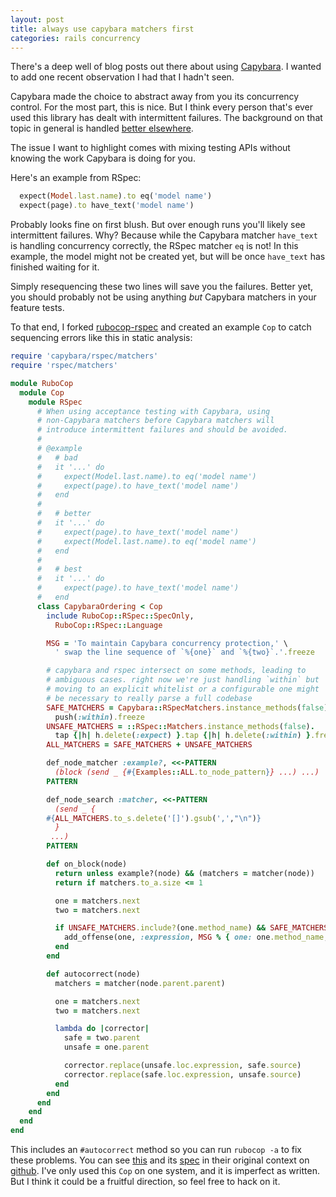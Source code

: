 ```yaml
---
layout: post
title: always use capybara matchers first
categories: rails concurrency
---
```


There's a deep well of blog posts out there about using
[Capybara](https://github.com/jnicklas/capybara). I wanted to add one
recent observation I had that I hadn't seen.

Capybara made the choice to abstract away from you its concurrency
control. For the most part, this is nice. But I think every person that's
ever used this library has dealt with intermittent failures. The
background on that topic in general is handled [better
elsewhere](http://technotes.iangreenleaf.com/posts/the-one-true-guide-to-database-transactions-with-capybara.html).

The issue I want to highlight comes with mixing testing APIs without
knowing the work Capybara is doing for you.

Here's an example from RSpec:

```ruby
  expect(Model.last.name).to eq('model name')
  expect(page).to have_text('model name')
```

Probably looks fine on first blush. But over enough runs you'll likely see
intermittent failures. Why? Because while the Capybara matcher `have_text`
is handling concurrency correctly, the RSpec matcher `eq` is not! In this
example, the model might not be created yet, but will be once `have_text`
has finished waiting for it.

Simply resequencing these two lines will save you the failures. Better
yet, you should probably not be using anything _but_ Capybara matchers in
your feature tests.

To that end, I forked
[rubocop-rspec](https://github.com/nevir/rubocop-rspec) and created an
example `Cop` to catch sequencing errors like this in static analysis:

```ruby
require 'capybara/rspec/matchers'
require 'rspec/matchers'

module RuboCop
  module Cop
    module RSpec
      # When using acceptance testing with Capybara, using
      # non-Capybara matchers before Capybara matchers will
      # introduce intermittent failures and should be avoided.
      #
      # @example
      #   # bad
      #   it '...' do
      #     expect(Model.last.name).to eq('model name')
      #     expect(page).to have_text('model name')
      #   end
      #
      #   # better
      #   it '...' do
      #     expect(page).to have_text('model name')
      #     expect(Model.last.name).to eq('model name')
      #   end
      #
      #   # best
      #   it '...' do
      #     expect(page).to have_text('model name')
      #   end
      class CapybaraOrdering < Cop
        include RuboCop::RSpec::SpecOnly,
          RuboCop::RSpec::Language

        MSG = 'To maintain Capybara concurrency protection,' \
          ' swap the line sequence of `%{one}` and `%{two}`.'.freeze

        # capybara and rspec intersect on some methods, leading to
        # ambiguous cases. right now we're just handling `within` but
        # moving to an explicit whitelist or a configurable one might
        # be necessary to really parse a full codebase
        SAFE_MATCHERS = Capybara::RSpecMatchers.instance_methods(false).
          push(:within).freeze
        UNSAFE_MATCHERS = ::RSpec::Matchers.instance_methods(false).
          tap {|h| h.delete(:expect) }.tap {|h| h.delete(:within) }.freeze
        ALL_MATCHERS = SAFE_MATCHERS + UNSAFE_MATCHERS

        def_node_matcher :example?, <<-PATTERN
          (block (send _ {#{Examples::ALL.to_node_pattern}} ...) ...)
        PATTERN

        def_node_search :matcher, <<-PATTERN
          (send _ {
        #{ALL_MATCHERS.to_s.delete('[]').gsub(',',"\n")}
          }
         ...)
        PATTERN

        def on_block(node)
          return unless example?(node) && (matchers = matcher(node))
          return if matchers.to_a.size <= 1

          one = matchers.next
          two = matchers.next

          if UNSAFE_MATCHERS.include?(one.method_name) && SAFE_MATCHERS.include?(two.method_name)
            add_offense(one, :expression, MSG % { one: one.method_name, two: two.method_name} )
          end
        end

        def autocorrect(node)
          matchers = matcher(node.parent.parent)

          one = matchers.next
          two = matchers.next

          lambda do |corrector|
            safe = two.parent
            unsafe = one.parent

            corrector.replace(unsafe.loc.expression, safe.source)
            corrector.replace(safe.loc.expression, unsafe.source)
          end
        end
      end
    end
  end
end
```

This includes an `#autocorrect` method so you can run `rubocop -a` to fix these problems. You can see
[this](https://github.com/mooreniemi/rubocop-rspec/blob/master/lib/rubocop/cop/rspec/capybara_ordering.rb)
and its
[spec](https://github.com/mooreniemi/rubocop-rspec/blob/master/spec/rubocop/cop/rspec/capybara_ordering_spec.rb)
in their original context on
[github](https://github.com/mooreniemi/rubocop-rspec/blob/master/spec/rubocop/cop/rspec/capybara_ordering_spec.rb). I've only used this `Cop` on one system, and it is imperfect as written. But I think it could be a fruitful direction, so feel free to hack on it.
